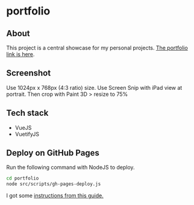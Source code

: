 # portfolio

## About

This project is a central showcase for my personal projects. [The portfolio link is here](https://fractal-n.github.io/portfolio/).

## Screenshot

Use 1024px x 768px (4:3 ratio) size. Use Screen Snip with iPad view at portrait. Then crop with Paint 3D > resize to 75%

## Tech stack

- VueJS
- VuetifyJS

## Deploy on GitHub Pages

Run the following command with NodeJS to deploy.

```bash
cd portfolio
node src/scripts/gh-pages-deploy.js
```

I got some [instructions from this guide.](https://dev.to/rolanddoda/deploy-to-github-pages-like-a-pro-with-github-actions-4hdg)
